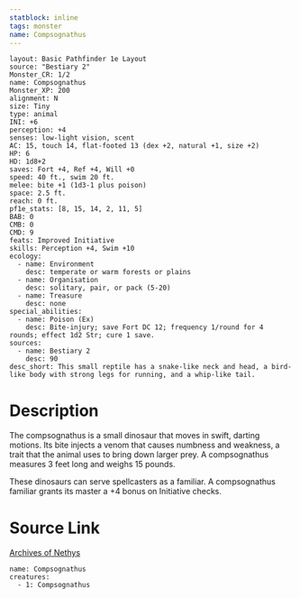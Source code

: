 ```yaml
---
statblock: inline
tags: monster
name: Compsognathus
---
```

```statblock
layout: Basic Pathfinder 1e Layout
source: "Bestiary 2"
Monster_CR: 1/2
name: Compsognathus
Monster_XP: 200
alignment: N
size: Tiny
type: animal
INI: +6
perception: +4
senses: low-light vision, scent
AC: 15, touch 14, flat-footed 13 (dex +2, natural +1, size +2)
HP: 6
HD: 1d8+2
saves: Fort +4, Ref +4, Will +0
speed: 40 ft., swim 20 ft.
melee: bite +1 (1d3-1 plus poison)
space: 2.5 ft.
reach: 0 ft.
pf1e_stats: [8, 15, 14, 2, 11, 5]
BAB: 0
CMB: 0
CMD: 9
feats: Improved Initiative
skills: Perception +4, Swim +10
ecology:
  - name: Environment
    desc: temperate or warm forests or plains
  - name: Organisation
    desc: solitary, pair, or pack (5-20)
  - name: Treasure
    desc: none
special_abilities:
  - name: Poison (Ex)
    desc: Bite-injury; save Fort DC 12; frequency 1/round for 4 rounds; effect 1d2 Str; cure 1 save.
sources:
  - name: Bestiary 2
    desc: 90
desc_short: This small reptile has a snake-like neck and head, a bird-like body with strong legs for running, and a whip-like tail. 
```
# Description
The compsognathus is a small dinosaur that moves in swift, darting motions. Its bite injects a venom that causes numbness and weakness, a trait that the animal uses to bring down larger prey. A compsognathus measures 3 feet long and weighs 15 pounds. 

These dinosaurs can serve spellcasters as a familiar. A compsognathus familiar grants its master a +4 bonus on Initiative checks.
# Source Link
[Archives of Nethys](https://aonprd.com/MonsterDisplay.aspx?ItemName=Compsognathus)
```encounter-table
name: Compsognathus
creatures:
  - 1: Compsognathus
```

